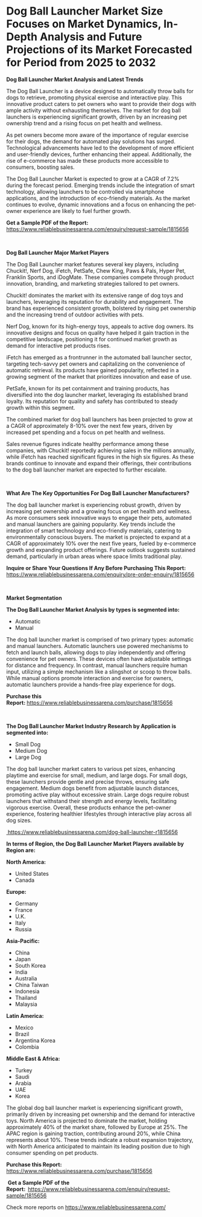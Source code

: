 <p><h1>Dog Ball Launcher Market Size Focuses on Market Dynamics, In-Depth Analysis and Future Projections of its Market Forecasted for Period from 2025 to 2032</h1></p><p><strong>Dog Ball Launcher Market Analysis and Latest Trends</strong></p>
<p><p>The Dog Ball Launcher is a device designed to automatically throw balls for dogs to retrieve, promoting physical exercise and interactive play. This innovative product caters to pet owners who want to provide their dogs with ample activity without exhausting themselves. The market for dog ball launchers is experiencing significant growth, driven by an increasing pet ownership trend and a rising focus on pet health and wellness.</p><p>As pet owners become more aware of the importance of regular exercise for their dogs, the demand for automated play solutions has surged. Technological advancements have led to the development of more efficient and user-friendly devices, further enhancing their appeal. Additionally, the rise of e-commerce has made these products more accessible to consumers, boosting sales.</p><p>The Dog Ball Launcher Market is expected to grow at a CAGR of 7.2% during the forecast period. Emerging trends include the integration of smart technology, allowing launchers to be controlled via smartphone applications, and the introduction of eco-friendly materials. As the market continues to evolve, dynamic innovations and a focus on enhancing the pet-owner experience are likely to fuel further growth.</p></p>
<p><strong>Get a Sample PDF of the Report:&nbsp;</strong> <a href="https://www.reliablebusinessarena.com/enquiry/request-sample/1815656?utm_campaign=3195&utm_medium=2&utm_source=Github&utm_content=ia&utm_term=04042025&utm_id=dog-ball-launcher">https://www.reliablebusinessarena.com/enquiry/request-sample/1815656</a></p>
<p>&nbsp;</p>
<p><strong>Dog Ball Launcher Major Market Players</strong></p>
<p><p>The Dog Ball Launcher market features several key players, including Chuckit!, Nerf Dog, iFetch, PetSafe, Chew King, Paws & Pals, Hyper Pet, Franklin Sports, and iDogMate. These companies compete through product innovation, branding, and marketing strategies tailored to pet owners.</p><p>Chuckit! dominates the market with its extensive range of dog toys and launchers, leveraging its reputation for durability and engagement. The brand has experienced consistent growth, bolstered by rising pet ownership and the increasing trend of outdoor activities with pets.</p><p>Nerf Dog, known for its high-energy toys, appeals to active dog owners. Its innovative designs and focus on quality have helped it gain traction in the competitive landscape, positioning it for continued market growth as demand for interactive pet products rises.</p><p>iFetch has emerged as a frontrunner in the automated ball launcher sector, targeting tech-savvy pet owners and capitalizing on the convenience of automatic retrieval. Its products have gained popularity, reflected in a growing segment of the market that prioritizes innovation and ease of use.</p><p>PetSafe, known for its pet containment and training products, has diversified into the dog launcher market, leveraging its established brand loyalty. Its reputation for quality and safety has contributed to steady growth within this segment.</p><p>The combined market for dog ball launchers has been projected to grow at a CAGR of approximately 8-10% over the next few years, driven by increased pet spending and a focus on pet health and wellness.</p><p>Sales revenue figures indicate healthy performance among these companies, with Chuckit! reportedly achieving sales in the millions annually, while iFetch has reached significant figures in the high six figures. As these brands continue to innovate and expand their offerings, their contributions to the dog ball launcher market are expected to further escalate.</p></p>
<p>&nbsp;</p>
<p><strong>What Are The Key Opportunities For Dog Ball Launcher Manufacturers?</strong></p>
<p><p>The dog ball launcher market is experiencing robust growth, driven by increasing pet ownership and a growing focus on pet health and wellness. As more consumers seek innovative ways to engage their pets, automated and manual launchers are gaining popularity. Key trends include the integration of smart technology and eco-friendly materials, catering to environmentally conscious buyers. The market is projected to expand at a CAGR of approximately 10% over the next five years, fueled by e-commerce growth and expanding product offerings. Future outlook suggests sustained demand, particularly in urban areas where space limits traditional play.</p></p>
<p><strong>Inquire or Share Your Questions If Any Before Purchasing This Report:</strong> <a href="https://www.reliablebusinessarena.com/enquiry/pre-order-enquiry/1815656?utm_campaign=3195&utm_medium=2&utm_source=Github&utm_content=ia&utm_term=04042025&utm_id=dog-ball-launcher">https://www.reliablebusinessarena.com/enquiry/pre-order-enquiry/1815656</a></p>
<p>&nbsp;</p>
<p><strong>Market Segmentation</strong></p>
<p><strong>The Dog Ball Launcher Market Analysis by types is segmented into:</strong></p>
<p><ul><li>Automatic</li><li>Manual</li></ul></p>
<p><p>The dog ball launcher market is comprised of two primary types: automatic and manual launchers. Automatic launchers use powered mechanisms to fetch and launch balls, allowing dogs to play independently and offering convenience for pet owners. These devices often have adjustable settings for distance and frequency. In contrast, manual launchers require human input, utilizing a simple mechanism like a slingshot or scoop to throw balls. While manual options promote interaction and exercise for owners, automatic launchers provide a hands-free play experience for dogs.</p></p>
<p><strong>Purchase this Report:&nbsp;</strong><a href="https://www.reliablebusinessarena.com/purchase/1815656?utm_campaign=3195&utm_medium=2&utm_source=Github&utm_content=ia&utm_term=04042025&utm_id=dog-ball-launcher">https://www.reliablebusinessarena.com/purchase/1815656</a></p>
<p>&nbsp;</p>
<p><strong>The Dog Ball Launcher Market Industry Research by Application is segmented into:</strong></p>
<p><ul><li>Small Dog</li><li>Medium Dog</li><li>Large Dog</li></ul></p>
<p><p>The dog ball launcher market caters to various pet sizes, enhancing playtime and exercise for small, medium, and large dogs. For small dogs, these launchers provide gentle and precise throws, ensuring safe engagement. Medium dogs benefit from adjustable launch distances, promoting active play without excessive strain. Large dogs require robust launchers that withstand their strength and energy levels, facilitating vigorous exercise. Overall, these products enhance the pet-owner experience, fostering healthier lifestyles through interactive play across all dog sizes.</p></p>
<p><a href="https://www.reliablebusinessarena.com/dog-ball-launcher-r1815656?utm_campaign=3195&utm_medium=2&utm_source=Github&utm_content=ia&utm_term=04042025&utm_id=dog-ball-launcher">&nbsp;https://www.reliablebusinessarena.com/dog-ball-launcher-r1815656</a></p>
<p><strong>In terms of Region, the Dog Ball Launcher Market Players available by Region are:</strong></p>
<p>
    <p> <strong> North America: </strong>
        <ul>
            <li>United States</li>
            <li>Canada</li>
        </ul>
        </p> 
    <p> <strong> Europe: </strong>
        <ul>
            <li>Germany</li>
            <li>France</li>
            <li>U.K.</li>
            <li>Italy</li>
            <li>Russia</li>
        </ul>
        </p> 
    <p> <strong> Asia-Pacific: </strong>
        <ul>
            <li>China</li>
            <li>Japan</li>
            <li>South Korea</li>
            <li>India</li>
            <li>Australia</li>
            <li>China Taiwan</li>
            <li>Indonesia</li>
            <li>Thailand</li>
            <li>Malaysia</li>
        </ul>
        </p> 
    <p> <strong> Latin America: </strong>
        <ul>
            <li>Mexico</li>
            <li>Brazil</li>
            <li>Argentina Korea</li>
            <li>Colombia</li>
        </ul>
        </p> 
    <p> <strong> Middle East & Africa: </strong>
        <ul>
            <li>Turkey</li>
            <li>Saudi</li>
            <li>Arabia</li>
            <li>UAE</li>
            <li>Korea</li>
        </ul>
    </p>
    </p>
<p><p>The global dog ball launcher market is experiencing significant growth, primarily driven by increasing pet ownership and the demand for interactive toys. North America is projected to dominate the market, holding approximately 40% of the market share, followed by Europe at 25%. The APAC region is gaining traction, contributing around 20%, while China represents about 10%. These trends indicate a robust expansion trajectory, with North America anticipated to maintain its leading position due to high consumer spending on pet products.</p></p>
<p><strong>Purchase this Report: </strong><a href="https://www.reliablebusinessarena.com/purchase/1815656?utm_campaign=3195&utm_medium=2&utm_source=Github&utm_content=ia&utm_term=04042025&utm_id=dog-ball-launcher">https://www.reliablebusinessarena.com/purchase/1815656</a></p>
<p>&nbsp;<strong>Get a Sample PDF of the Report:&nbsp;&nbsp;</strong><a href="https://www.reliablebusinessarena.com/enquiry/request-sample/1815656?utm_campaign=3195&utm_medium=2&utm_source=Github&utm_content=ia&utm_term=04042025&utm_id=dog-ball-launcher">https://www.reliablebusinessarena.com/enquiry/request-sample/1815656</a></p>
<p><strong></strong></p>
<p>Check more reports on <a href="https://www.reliablebusinessarena.com/?utm_campaign=3195&utm_medium=2&utm_source=Github&utm_content=ia&utm_term=04042025&utm_id=dog-ball-launcher">https://www.reliablebusinessarena.com/</a></p>